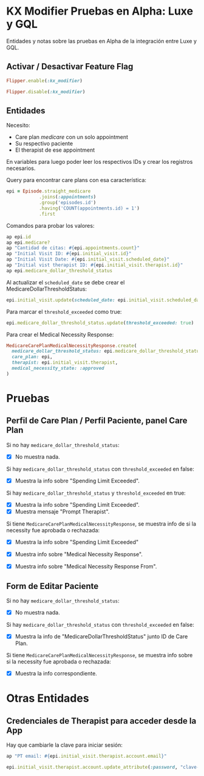 # KX Modifier Pruebas en Alpha: Luxe y GQL

Entidades y notas sobre las pruebas en Alpha de la integración entre Luxe y GQL.

## Activar / Desactivar Feature Flag

```ruby
Flipper.enable(:kx_modifier)

Flipper.disable(:kx_modifier)
```

## Entidades

Necesito:

- Care plan *medicare* con un solo appointment
- Su respectivo paciente
- El therapist de ese appointment

En variables para luego poder leer los respectivos IDs y crear los registros necesarios.

Query para encontrar care plans con esa característica:
```ruby
epi = Episode.straight_medicare
            .joins(:appointments)
            .group('episodes.id')
            .having('COUNT(appointments.id) = 1')
            .first
```

Comandos para probar los valores:
```ruby
ap epi.id
ap epi.medicare?
ap "Cantidad de citas: #{epi.appointments.count}"
ap "Initial Visit ID: #{epi.initial_visit.id}"
ap "Initial Visit Date: #{epi.initial_visit.scheduled_date}"
ap "Initial vist therapist ID: #{epi.initial_visit.therapist.id}"
ap epi.medicare_dollar_threshold_status
```

Al actualizar el `scheduled_date` se debe crear el MedicareDollarThresholdStatus:
```ruby
epi.initial_visit.update(scheduled_date: epi.initial_visit.scheduled_date + 1.day)
```

Para marcar el `threshold_exceeded` como true:
```ruby
epi.medicare_dollar_threshold_status.update(threshold_exceeded: true)
```

Para crear el Medical Necessity Response:
```ruby
MedicareCarePlanMedicalNecessityResponse.create(
  medicare_dollar_threshold_status: epi.medicare_dollar_threshold_status,
  care_plan: epi,
  therapist: epi.initial_visit.therapist,
  medical_necessity_state: :approved
)
```

# Pruebas

## Perfil de Care Plan / Perfil Paciente, panel Care Plan

Si no hay `medicare_dollar_threshold_status`:

- [x] No muestra nada.

Si hay `medicare_dollar_threshold_status` con `threshold_exceeded` en false:

- [x] Muestra la info sobre "Spending Limit Exceeded".

Si hay `medicare_dollar_threshold_status` y `threshold_exceeded` en true:

- [x] Muestra la info sobre "Spending Limit Exceeded".
- [x] Muestra mensaje "Prompt Therapist".

Si tiene `MedicareCarePlanMedicalNecessityResponse`, se muestra info de si la necessity fue aprobada o rechazada:

- [x] Muestra la info sobre "Spending Limit Exceeded"
- [x] Muestra info sobre "Medical Necessity Response".
- [x] Muestra info sobre "Medical Necessity Response From".


## Form de Editar Paciente

Si no hay `medicare_dollar_threshold_status`:

- [x] No muestra nada.

Si hay `medicare_dollar_threshold_status` con `threshold_exceeded` en false:

- [x] Muestra la info de "MedicareDollarThresholdStatus" junto ID de Care Plan.

Si tiene `MedicareCarePlanMedicalNecessityResponse`, se muestra info sobre si la necessity fue aprobada o rechazada:

- [x] Muestra la info correspondiente.


# Otras Entidades

## Credenciales de Therapist para acceder desde la App

Hay que cambiarle la clave para iniciar sesión:
```ruby
ap "PT email: #{epi.initial_visit.therapist.account.email}"

epi.initial_visit.therapist.account.update_attribute(:password, "clave-super-segura")
```